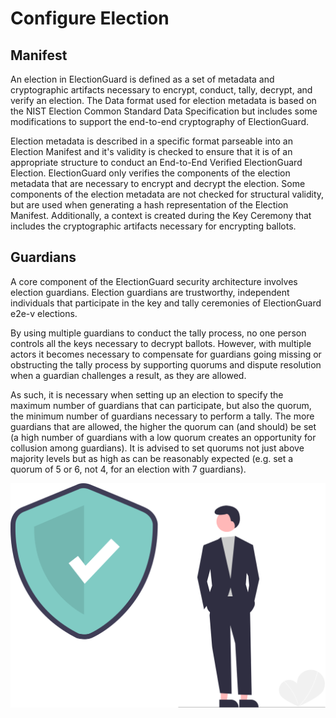# Configure Election


## Manifest

An election in ElectionGuard is defined as a set of metadata and cryptographic artifacts necessary to encrypt, conduct, tally, decrypt, and verify an election. The Data format used for election metadata is based on the NIST Election Common Standard Data Specification but includes some modifications to support the end-to-end cryptography of ElectionGuard.

Election metadata is described in a specific format parseable into an Election Manifest and it's validity is checked to ensure that it is of an appropriate structure to conduct an End-to-End Verified ElectionGuard Election. ElectionGuard only verifies the components of the election metadata that are necessary to encrypt and decrypt the election. Some components of the election metadata are not checked for structural validity, but are used when generating a hash representation of the Election Manifest. Additionally, a context is created during the Key Ceremony that includes the cryptographic artifacts necessary for encrypting ballots.

## Guardians

A core component of the ElectionGuard security architecture involves election guardians. Election guardians are trustworthy, independent individuals that participate in the key and tally ceremonies of ElectionGuard e2e-v elections.

By using multiple guardians to conduct the tally process, no one person controls all the keys necessary to decrypt ballots. However, with multiple actors it becomes necessary to compensate for guardians going missing or obstructing the tally process by supporting quorums and dispute resolution when a guardian challenges a result, as they are allowed.

As such, it is necessary when setting up an election to specify the maximum number of guardians that can participate, but also the quorum, the minimum number of guardians necessary to perform a tally. The more guardians that are allowed, the higher the quorum can (and should) be set (a high number of guardians with a low quorum creates an opportunity for collusion among guardians). It is advised to set quorums not just above majority levels but as high as can be reasonably expected (e.g. set a quorum of 5 or 6, not 4, for an election with 7 guardians).

![Guardian](../../images/undraw/guardian_2.svg)